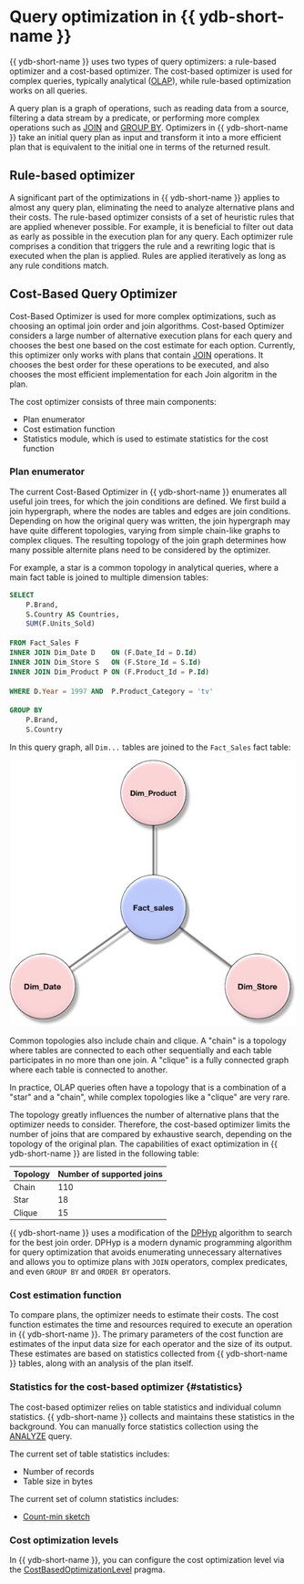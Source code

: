 # Query optimization in {{ ydb-short-name }}

{{ ydb-short-name }} uses two types of query optimizers: a rule-based optimizer and a cost-based optimizer. The cost-based optimizer is used for complex queries, typically analytical ([OLAP](https://en.wikipedia.org/wiki/Online_analytical_processing)), while rule-based optimization works on all queries.

A query plan is a graph of operations, such as reading data from a source, filtering a data stream by a predicate, or performing more complex operations such as [JOIN](../yql/reference/syntax/join.md) and [GROUP BY](../yql/reference/syntax/group_by.md). Optimizers in {{ ydb-short-name }} take an initial query plan as input and transform it into a more efficient plan that is equivalent to the initial one in terms of the returned result.

## Rule-based optimizer

A significant part of the optimizations in {{ ydb-short-name }} applies to almost any query plan, eliminating the need to analyze alternative plans and their costs. The rule-based optimizer consists of a set of heuristic rules that are applied whenever possible. For example, it is beneficial to filter out data as early as possible in the execution plan for any query. Each optimizer rule comprises a condition that triggers the rule and a rewriting logic that is executed when the plan is applied. Rules are applied iteratively as long as any rule conditions match.

## Cost-Based Query Optimizer

Cost-Based Optimizer is used for more complex optimizations, such as choosing an optimal join order and join algorithms. Cost-based Optimizer considers a large number of alternative execution plans for each query and chooses the best one based on the cost estimate for each option. Currently, this optimizer only works with plans that contain [JOIN](../yql/reference/syntax/join.md) operations. It chooses the best order for these operations to be executed, and also chooses the most efficient implementation for each Join algoritm in the plan.

The cost optimizer consists of three main components:

* Plan enumerator
* Cost estimation function
* Statistics module, which is used to estimate statistics for the cost function

### Plan enumerator

The current Cost-Based Optimizer in {{ ydb-short-name }} enumerates all useful join trees, for which the join conditions are defined. We first build a join hypergraph, where the nodes are tables and edges are join conditions. Depending on how the original query was written, the join hypergraph may have quite different topologies, varying from simple chain-like graphs to complex cliques. The resulting topology of the join graph determines how many possible alternite plans need to be considered by the optimizer.

For example, a star is a common topology in analytical queries, where a main fact table is joined to multiple dimension tables:

```sql
SELECT
    P.Brand,
    S.Country AS Countries,
    SUM(F.Units_Sold)

FROM Fact_Sales F
INNER JOIN Dim_Date D    ON (F.Date_Id = D.Id)
INNER JOIN Dim_Store S   ON (F.Store_Id = S.Id)
INNER JOIN Dim_Product P ON (F.Product_Id = P.Id)

WHERE D.Year = 1997 AND  P.Product_Category = 'tv'

GROUP BY
    P.Brand,
    S.Country
```

In this query graph, all `Dim...` tables are joined to the `Fact_Sales` fact table:

![Join graph](_assets/Star-Schema.png)

Common topologies also include chain and clique. A "chain" is a topology where tables are connected to each other sequentially and each table participates in no more than one join. A "clique" is a fully connected graph where each table is connected to another.

In practice, OLAP queries often have a topology that is a combination of a "star" and a "chain", while complex topologies like a "clique" are very rare.

The topology greatly influences the number of alternative plans that the optimizer needs to consider. Therefore, the cost-based optimizer limits the number of joins that are compared by exhaustive search, depending on the topology of the original plan. The capabilities of exact optimization in {{ ydb-short-name }} are listed in the following table:

| Topology | Number of supported joins |
| -------- | ------------------------- |
| Chain | 110 |
| Star | 18 |
| Clique | 15 |

{{ ydb-short-name }} uses a modification of the [DPHyp](https://www.researchgate.net/publication/47862092_Dynamic_Programming_Strikes_Back) algorithm to search for the best join order. DPHyp is a modern dynamic programming algorithm for query optimization that avoids enumerating unnecessary alternatives and allows you to optimize plans with `JOIN` operators, complex predicates, and even `GROUP BY` and `ORDER BY` operators.

### Cost estimation function

To compare plans, the optimizer needs to estimate their costs. The cost function estimates the time and resources required to execute an operation in {{ ydb-short-name }}. The primary parameters of the cost function are estimates of the input data size for each operator and the size of its output. These estimates are based on statistics collected from {{ ydb-short-name }} tables, along with an analysis of the plan itself.

### Statistics for the cost-based optimizer {#statistics}

The cost-based optimizer relies on table statistics and individual column statistics. {{ ydb-short-name }} collects and maintains these statistics in the background. You can manually force statistics collection using the [ANALYZE](../yql/reference/syntax/analyze.md) query.

The current set of table statistics includes:

* Number of records
* Table size in bytes

The current set of column statistics includes:

* [Count-min sketch](https://en.wikipedia.org/wiki/Count%E2%80%93min_sketch)

### Cost optimization levels

In {{ ydb-short-name }}, you can configure the cost optimization level via the [CostBasedOptimizationLevel](../yql/reference/syntax/pragma.md#costbasedoptimizationlevel) pragma.